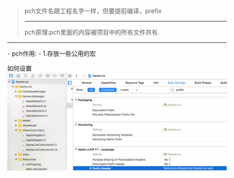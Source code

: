 >pch文件名跟工程名字一样，但要提前编译，prefix<hr>
pch原理:pch里面的内容被项目中的所有文件共有.
<hr>
- pch作用:
 - 1.存放一些公用的宏
 
 如何设置
![](/assets/pch文件文件路径设置生效.png)